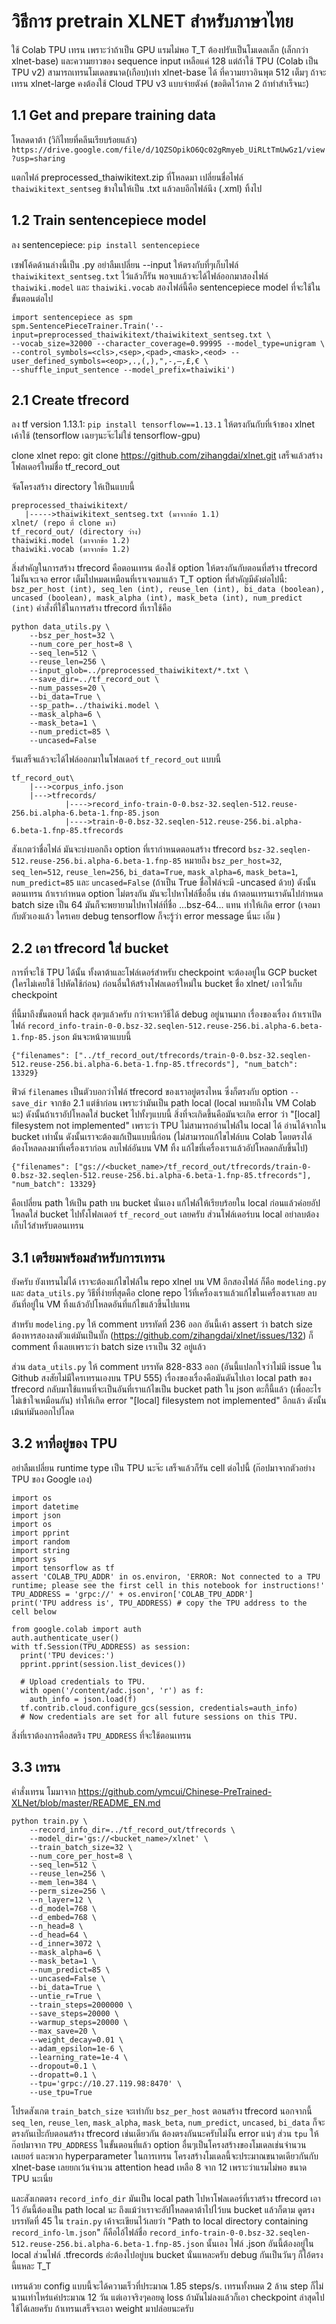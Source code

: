 # วิธีการ pretrain XLNET สำหรับภาษาไทย

ใช้ Colab TPU เทรน เพราะว่าถ้าเป็น GPU แรมไม่พอ T_T ต้องปรับเป็นโมเดลเล็ก (เล็กกว่า xlnet-base) และความยาวของ sequence input เหลือแค่ 128
แต่ถ้าใช้ TPU (Colab เป็น TPU v2) สามารถเทรนโมเดลขนาด(เกือบ)เท่า xlnet-base ได้ ที่ความยาวอินพุต 512 เต็มๆ ถ้าจะเทรน xlnet-large คงต้องใช้ Cloud TPU v3 แบบจ่ายตังค์ (ขอติดไว้ภาค 2 ถ้าทำสำเร็จนะ)

## 1.1 Get and prepare training data

โหลดดาต้า (วิกิไทยที่คลีนเรียบร้อยแล้ว) `https://drive.google.com/file/d/1QZSOpikO6Qc02gRmyeb_UiRLtTmUwGz1/view?usp=sharing`

แตกไฟล์ preprocessed_thaiwikitext.zip ที่โหลดมา เปลี่ยนชื่อไฟล์ `thaiwikitext_sentseg` ข้างในให้เป็น .txt แล้วลบอีกไฟล์นึง (.xml) ทิ้งไป

## 1.2 Train sentencepiece model

ลง sentencepiece: `pip install sentencepiece`

เซฟโค้ดด้านล่างนี้เป็น .py อย่าลืมเปลี่ยน --input ให้ตรงกับที่ๆเก็บไฟล์ `thaiwikitext_sentseg.txt` ไว้แล้วก็รัน พอจบแล้วจะได้ไฟล์ออกมาสองไฟล์ `thaiwiki.model` และ `thaiwiki.vocab` สองไฟล์นี้คือ sentencepiece model ที่จะใช้ในขั้นตอนต่อไป
```
import sentencepiece as spm
spm.SentencePieceTrainer.Train('--input=preprocessed_thaiwikitext/thaiwikitext_sentseg.txt \
--vocab_size=32000 --character_coverage=0.99995 --model_type=unigram \
--control_symbols=<cls>,<sep>,<pad>,<mask>,<eod> --user_defined_symbols=<eop>,.,(,),",-,–,£,€ \
--shuffle_input_sentence --model_prefix=thaiwiki')
```
## 2.1 Create tfrecord
ลง tf version 1.13.1: `pip install tensorflow==1.13.1` ให้ตรงกันกับที่เจ้าของ xlnet เค้าใช้ (tensorflow เฉยๆนะจ๊ะไม่ใช่ tensorflow-gpu)

clone xlnet repo: git clone https://github.com/zihangdai/xlnet.git เสร็จแล้วสร้างโฟลเดอร์ใหม่ชื่อ tf_record_out

จัดโครงสร้าง directory ให้เป็นแบบนี้

```
preprocessed_thaiwikitext/
   |----->thaiwikitext_sentseg.txt (มาจากข้อ 1.1)
xlnet/ (repo ที่ clone มา)
tf_record_out/ (directory ว่าง)
thaiwiki.model (มาจากข้อ 1.2)
thaiwiki.vocab (มาจากข้อ 1.2)
```

สิ่งสำคัญในการสร้าง tfrecord คือตอนเทรน ต้องใช้ option ให้ตรงกันกับตอนที่สร้าง tfrecord ไม่งั้นจะเจอ error เต็มไปหมดเหมือนที่เราเจอมาแล้ว T_T option ที่สำคัญมีดังต่อไปนี้: `bsz_per_host (int), seq_len (int), reuse_len (int), bi_data (boolean), uncased (boolean), mask_alpha (int), mask_beta (int), num_predict (int)` คำสั่งที่ใช้ในการสร้าง tfrecord ที่เราใช้คือ 

```
python data_utils.py \
	--bsz_per_host=32 \
	--num_core_per_host=8 \
	--seq_len=512 \
	--reuse_len=256 \
	--input_glob=../preprocessed_thaiwikitext/*.txt \
	--save_dir=../tf_record_out \
	--num_passes=20 \
	--bi_data=True \
	--sp_path=../thaiwiki.model \
	--mask_alpha=6 \
	--mask_beta=1 \
	--num_predict=85 \
	--uncased=False
```
รันเสร็จแล้วจะได้ไฟล์ออกมาในโฟลเดอร์ `tf_record_out` แบบนี้
```
tf_record_out\
    |--->corpus_info.json	
    |--->tfrecords/
            |---->record_info-train-0-0.bsz-32.seqlen-512.reuse-256.bi.alpha-6.beta-1.fnp-85.json
            |---->train-0-0.bsz-32.seqlen-512.reuse-256.bi.alpha-6.beta-1.fnp-85.tfrecords
```
สังเกตว่าชื่อไฟล์ มันจะบ่งบอกถึง option ที่เรากำหนดตอนสร้าง tfrecord `bsz-32.seqlen-512.reuse-256.bi.alpha-6.beta-1.fnp-85` หมายถึง `bsz_per_host=32`, `seq_len=512`, `reuse_len=256`, `bi_data=True`, `mask_alpha=6`, `mask_beta=1`, `num_predict=85` และ `uncased=False` (ถ้าเป็น True ชื่อไฟล์จะมี -uncased ด้วย) ดังนั้นตอนเทรน ถ้าเรากำหนด option ไม่ตรงกัน มันจะไปหาไฟล์ชื่ออื่น เช่น ถ้าตอนเทรนเราดันไปกำหนด batch size เป็น 64 มันก็จะพยายามไปหาไฟล์ที่ชื่อ ...bsz-64... แทน ทำให้เกิด error (เจอมากับตัวเองแล้ว ใครเคย debug tensorflow ก็จะรู้ว่า error message นี่นะ เอิ่ม )

## 2.2 เอา tfrecord ใส่ bucket

การที่จะใช้ TPU ได้นั้น ทั้งดาต้าและโฟล์เดอร์สำหรับ checkpoint จะต้องอยู่ใน GCP bucket (ใครไม่เคยใช้ ไปหัดใช้ก่อน) ก่อนอื่นให้สร้างโฟลเดอร์ใหม่ใน bucket ชื่อ xlnet/ เอาไว้เก็บ checkpoint

ที่นี้มาถึงขั้นตอนที่ hack สุดๆแล้วครับ กว่าจะหาวิธีได้ debug อยู่นานมาก เรื่องของเรื่อง ถ้าเราเปิดไฟล์ `record_info-train-0-0.bsz-32.seqlen-512.reuse-256.bi.alpha-6.beta-1.fnp-85.json` ม้นจะหน้าตาแบบนี้

```
{"filenames": ["../tf_record_out/tfrecords/train-0-0.bsz-32.seqlen-512.reuse-256.bi.alpha-6.beta-1.fnp-85.tfrecords"], "num_batch": 13329}
```

ฟิวด์ `filenames` เป็นตัวบอกว่าไฟล์ tfrecord ของเราอยู่ตรงไหน ซึ่งก็ตรงกับ option `--save_dir` จากข้อ 2.1 แต่ช้าก่อน เพราะว่ามันเป็น path local (local หมายถึงใน VM Colab นะ) ดังนั้นถ้าเราอัปโหลดใส่ bucket ไปทั้งๆแบบนี้ สิ่งที่จะเกิดขึ้นคือมันจะเกิด error ว่า "[local] filesystem not implemented" เพราะว่า TPU ไม่สามารถอ่านไฟล์ใน local ได้ อ่านได้จากใน bucket เท่านั้น ดังนั้นเราจะต้องแก้เป็นแบบนี้ก่อน (ไม่สามารถแก้ไขไฟล์บน Colab โดยตรงได้ ต้องโหลดลงมาที่เครื่องเราก่อน ลบไฟล์อันบน VM ทิ้ง แก้ไขที่เครื่องเราแล้วอัปโหลดกลับขึ้นไป)

```
{"filenames": ["gs://<bucket_name>/tf_record_out/tfrecords/train-0-0.bsz-32.seqlen-512.reuse-256.bi.alpha-6.beta-1.fnp-85.tfrecords"], "num_batch": 13329}
```

คือเปลี่ยน path ให้เป็น path บน bucket นั่นเอง แก้ไฟล์ให้เรียบร้อยใน local ก่อนแล้วค่อยอัปโหลดใส่ bucket ไปทั้งโฟลเดอร์ `tf_record_out` เลยครับ ส่วนโฟล์เดอร์บน local อย่าลบต้องเก็บไว้สำหรับตอนเทรน

## 3.1 เตรียมพร้อมสำหรับการเทรน
ยังครับ ยังเทรนไม่ได้ เราจะต้องแก้ไขไฟล์ใน repo xlnel บน VM อีกสองไฟล์ ก็คือ `modeling.py` และ `data_utils.py` วิธีที่ง่ายที่สุดคือ clone repo ไว้ที่เครื่องเราแล้วแก้ไขในเครื่องเราเลย ลบอันที่อยู่ใน VM ทิ้งแล้วอัปโหลดอันที่แก้ไขแล้วขึ้นไปแทน

สำหรับ `modeling.py` ให้ comment บรรทัดที่ 236 ออก อันนี้เค้า assert ว่า batch size ต้องหารสองลงตัวแต่มันเป็นบั๊ก (https://github.com/zihangdai/xlnet/issues/132) ก็ comment ทิ้งเลยเพราะว่า batch size เราเป็น 32 อยู่แล้ว

ส่วน `data_utils.py` ให้ comment บรรทัด 828-833 ออก (อันนี้แปลกใจว่าไม่มี issue ใน Github สงสัยไม่มีใครเทรนเองบน TPU 555) เรื่องของเรื่องคือมันดันไปเอา local path ของ tfrecord กลับมาใช้แทนที่จะเป็นอันที่เราแก้ไขเป็น bucket path ใน json ตะกี้นี้แล้ว (เพื่ออะไร ไม่เข้าใจเหมือนกัน) ทำให้เกิด error "[local] filesystem not implemented" อีกแล้ว ดังนั้นเม้นท์มันออกไปโลด

## 3.2 หาที่อยู่ของ TPU
อย่าลืมเปลี่ยน runtime type เป็น TPU นะจ๊ะ เสร็จแล้วก็รัน cell ต่อไปนี้ (ก๊อปมาจากตัวอย่าง TPU ของ Google เอง)

```
import os
import datetime
import json
import os
import pprint
import random
import string
import sys
import tensorflow as tf
assert 'COLAB_TPU_ADDR' in os.environ, 'ERROR: Not connected to a TPU runtime; please see the first cell in this notebook for instructions!'
TPU_ADDRESS = 'grpc://' + os.environ['COLAB_TPU_ADDR']
print('TPU address is', TPU_ADDRESS) # copy the TPU address to the cell below

from google.colab import auth
auth.authenticate_user()
with tf.Session(TPU_ADDRESS) as session:
  print('TPU devices:')
  pprint.pprint(session.list_devices())

  # Upload credentials to TPU.
  with open('/content/adc.json', 'r') as f:
    auth_info = json.load(f)
  tf.contrib.cloud.configure_gcs(session, credentials=auth_info)
  # Now credentials are set for all future sessions on this TPU.
```
สิ่งที่เราต้องการคือสตริง `TPU_ADDRESS` ที่จะใช้ตอนเทรน

## 3.3 เทรน
คำสั่งเทรน โมมาจาก https://github.com/ymcui/Chinese-PreTrained-XLNet/blob/master/README_EN.md
```
python train.py \
	--record_info_dir=../tf_record_out/tfrecords \
	--model_dir='gs://<bucket_name>/xlnet' \
	--train_batch_size=32 \
	--num_core_per_host=8 \
	--seq_len=512 \
	--reuse_len=256 \
	--mem_len=384 \
	--perm_size=256 \
	--n_layer=12 \
	--d_model=768 \
	--d_embed=768 \
	--n_head=8 \
	--d_head=64 \
	--d_inner=3072 \
	--mask_alpha=6 \
	--mask_beta=1 \
	--num_predict=85 \
	--uncased=False \
	--bi_data=True \
	--untie_r=True \
	--train_steps=2000000 \
	--save_steps=20000 \
	--warmup_steps=20000 \
	--max_save=20 \
	--weight_decay=0.01 \
	--adam_epsilon=1e-6 \
	--learning_rate=1e-4 \
	--dropout=0.1 \
	--dropatt=0.1 \
	--tpu='grpc://10.27.119.98:8470' \ 
	--use_tpu=True
```

โปรดสังเกต `train_batch_size` จะเท่ากับ `bsz_per_host` ตอนสร้าง tfrecord นอกจากนี้ `seq_len`, `reuse_len`, `mask_alpha`, `mask_beta`, `num_predict`, `uncased`, `bi_data` ก็จะตรงกันเป๊ะกับตอนสร้าง tfrecord เช่นเดียวกัน ต้องตรงกันนะครับไม่งั้น error แน่ๆ ส่วน `tpu` ให้ก๊อปมาจาก `TPU_ADDRESS` ในขั้นตอนที่แล้ว option อื่นๆเป็นโครงสร้างของโมเดลเช่นจำนวนเลเยอร์ และพวก hyperparameter ในการเทรน โครงสร้างโมเดลนี้จะประมาณขนาดเดียวกันกับ xlnet-base เลยยกเว้นจำนวน attention head เหลือ 8 จาก 12 เพราะว่าแรมไม่พอ ขนาด TPU นะเนี่ย

และสังเกตตรง `record_info_dir` มันเป็น local path ไปหาโฟลเดอร์ที่เราสร้าง tfrecord เอาไว้ อันนี้ต้องเป็น path local นะ ถึงแม้ว่าเราจะอัปโหลดดาต้าไปไว้บน bucket แล้วก็ตาม ดูตรงบรรทัดที่ 45 ใน `train.py` เค้าจะเขียนไว้เลยว่า "Path to local directory containing `record_info-lm.json`" ก็คือไอ้ไฟล์ชื่อ `record_info-train-0-0.bsz-32.seqlen-512.reuse-256.bi.alpha-6.beta-1.fnp-85.json` นั้นเอง ไฟล์ .json อันนี้ต้องอยู่ใน local ส่วนไฟล์ .tfrecords อ่ะต้องไปอยู่บน bucket นั่นแหละครับ debug กันเป็นวันๆ ก็ไอ้ตรงนี้แหละ T_T

เทรนด้วย config แบบนี้จะได้ความเร็วที่ประมาณ 1.85 steps/s. เทรนทั้งหมด 2 ล้าน step ก็ไม่นานเท่าไหร่แค่ประมาณ 12 วัน แต่เอาจริงๆคอยดู loss ถ้ามันไม่ลงแล้วก็เอา checkpoint ล่าสุดไปใช้ได้เลยครับ ถ้าเทรนเสร็จจะเอา weight มาปล่อยนะครับ
